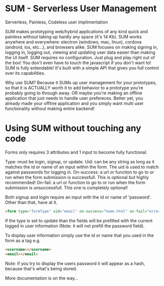 # SUM - Serverless User Management
Serverless, Painless, Codeless user implimentation

SUM makes prototyping web/hybrid applications of any kind quick and painless without taking up hardly any space (it's 14 Kb).
SUM works anywhere and everywhere: electron (windows, mac, linux), cordova (android, ios, etc...), and browsers alike.
SUM focuses on making signing in, logging in, logging out, viewing and updating user data easier than making the UI itself.
SUM requires no configuration. Just plug and play right out of the box! You don't even have to touch the javascript if you don't want to!
SUM is fully extendable! It's built with a simple API that gives you full control over its capabilities.

Why use SUM? 
Because it SUMs up user management for your prototypes, so that it is ACTUALLY worth it to add behavior to a prototype you're probably going to through away.
OR maybe you're making an offline application that just needs to handle user prefereces.
Better yet, you already made your offline application and you simply want multi user functionality without making entire backend!


# Using SUM without touching any code

Forms only requires 3 attributes and 1 input to become fully functional.

Type: must be login, signup, or update.
Uid: can be any string as long as it matches the id or name of an input within the form.
The uid is used to match against passwords for logging in.
On-success: a url or function to go to or run when the form submission is successfull. This is optional but highly recommended!
On-fail: a url or function to go to or run when the form submission is unsuccessfull. This one is completely optional!

Both signup and login require an input with the id or name of 'password'.
Other than that, have at it.
```html
<form type="formType" uid="email" on-success="home.html" on-fail="errors.html">
```
If the type is set to update than the fields will be prefilled with the current logged in user information (Note: it will not prefill the password field).

To display user information simply use the id or name that you used in the form as a tag e.g.
 ```html
 <username></username>
 <email></email>
 ```
 Note: if you try to display the users password it will appear as a hash, because that's what's being stored.

More documentation is on the way...
